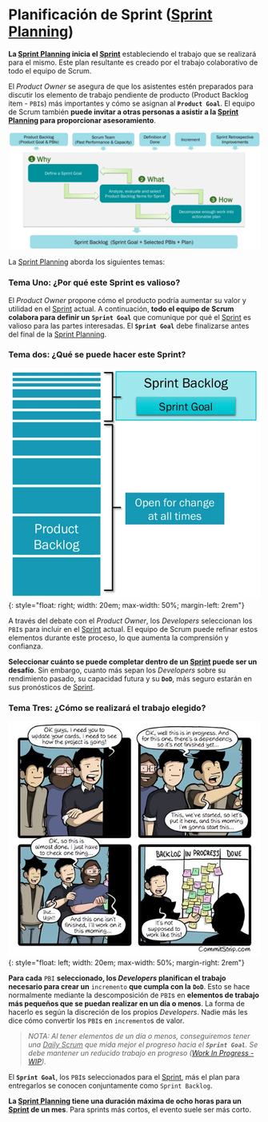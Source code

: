 # Planificación de Sprint (<span style="text-decoration: underline">Sprint Planning</span>)

**La <span style="text-decoration: underline">Sprint Planning</span> inicia el <span style="text-decoration: underline">Sprint</span>** estableciendo el trabajo que se realizará para el mismo. Este plan resultante es creado por el trabajo colaborativo de todo el equipo de Scrum.

El _Product Owner_ se asegura de que los asistentes estén preparados para discutir los elemento de trabajo pendiente de producto (Product Backlog item - `PBI`s) más importantes y cómo se asignan al **`Product Goal`**. El equipo de Scrum también **puede invitar a otras personas a asistir a la <span style="text-decoration: underline">Sprint Planning</span> para proporcionar asesoramiento**.

![Sprint Planning Flow](/imgs/planning-flow.webp)

La <span style="text-decoration: underline">Sprint Planning</span> aborda los siguientes temas:

### Tema Uno: ¿Por qué este Sprint es valioso?
El _Product Owner_ propone cómo el producto podría aumentar su valor y utilidad en el <span style="text-decoration: underline">Sprint</span> actual. A continuación, **todo el equipo de Scrum colabora para definir un** **`Sprint Goal`** que comunique por qué el <span style="text-decoration: underline">Sprint</span> es valioso para las partes interesadas. El **`Sprint Goal`** debe finalizarse antes del final de la <span style="text-decoration: underline">Sprint Planning</span>.

### Tema dos: ¿Qué se puede hacer este Sprint?
![Sprint Backlog](/imgs/sprint-backlog.webp){: style="float: right; width: 20em; max-width: 50%; margin-left: 2rem"}

A través del debate con el _Product Owner_, los _Developers_ seleccionan los `PBI`s para incluir en el <span style="text-decoration: underline">Sprint</span> actual. El equipo de Scrum puede refinar estos elementos durante este proceso, lo que aumenta la comprensión y confianza.

**Seleccionar cuánto se puede completar dentro de un <span style="text-decoration: underline">Sprint</span> puede ser un desafío**. Sin embargo, cuanto más sepan los _Developers_ sobre su rendimiento pasado, su capacidad futura y su **`DoD`**, más seguro estarán en sus pronósticos de <span style="text-decoration: underline">Sprint</span>.

### Tema Tres: ¿Cómo se realizará el trabajo elegido?
![Sprint Backlog](/imgs/in-progress.webp){: style="float: left; width: 20em; max-width: 50%; margin-right: 2rem"} 

**Para cada** `PBI` **seleccionado, los _Developers_ planifican el trabajo necesario para crear un** `incremento` **que cumpla con la** **`DoD`**. Esto se hace normalmente mediante la descomposición de `PBI`s en **elementos de trabajo más pequeños que se puedan realizar en un día o menos**. La forma de hacerlo es según la discreción de los propios _Developers_. Nadie más les dice cómo convertir los `PBI`s en `incremento`s de valor.

> _NOTA: Al tener elementos de un día o menos, conseguiremos tener una <span style="text-decoration: underline">Daily Scrum</span> que mida mejor el progreso hacia el **`Sprint Goal`**. Se debe mantener un reducido trabajo en progreso ([Work In Progress - WIP](https://kanbanize.com/kanban-resources/getting-started/what-is-wip))._

El **`Sprint Goal`**, los `PBI`s seleccionados para el <span style="text-decoration: underline">Sprint</span>, más el plan para entregarlos se conocen conjuntamente como `Sprint Backlog`.

**La <span style="text-decoration: underline">Sprint Planning</span> tiene una duración máxima de ocho horas para un <span style="text-decoration: underline">Sprint</span> de un mes**. Para sprints más cortos, el evento suele ser más corto.
